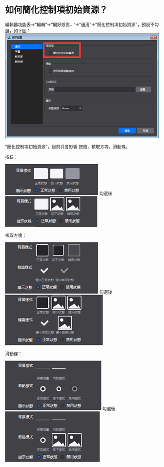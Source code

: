 # 如何簡化控制項初始資源？ #

編輯器功能表->“編輯”->“偏好設置...”->“通用”->“簡化控制項初始資源”，預設不勾選，如下圖：
&emsp;&emsp;![image](res_tw/image0001.png)

"簡化控制項初始資源"，目前只會影響 按鈕，核取方塊，滑動條。

按鈕：

  ![image](res_tw/image0005.png)  勾選後  ![image](res_tw/image0008.png)

核取方塊：

  ![image](res_tw/image0006.png)  勾選後  ![image](res_tw/image0009.png)


滑動條：

  ![image](res_tw/image0007.png)  勾選後  ![image](res_tw/image0010.png)
  

